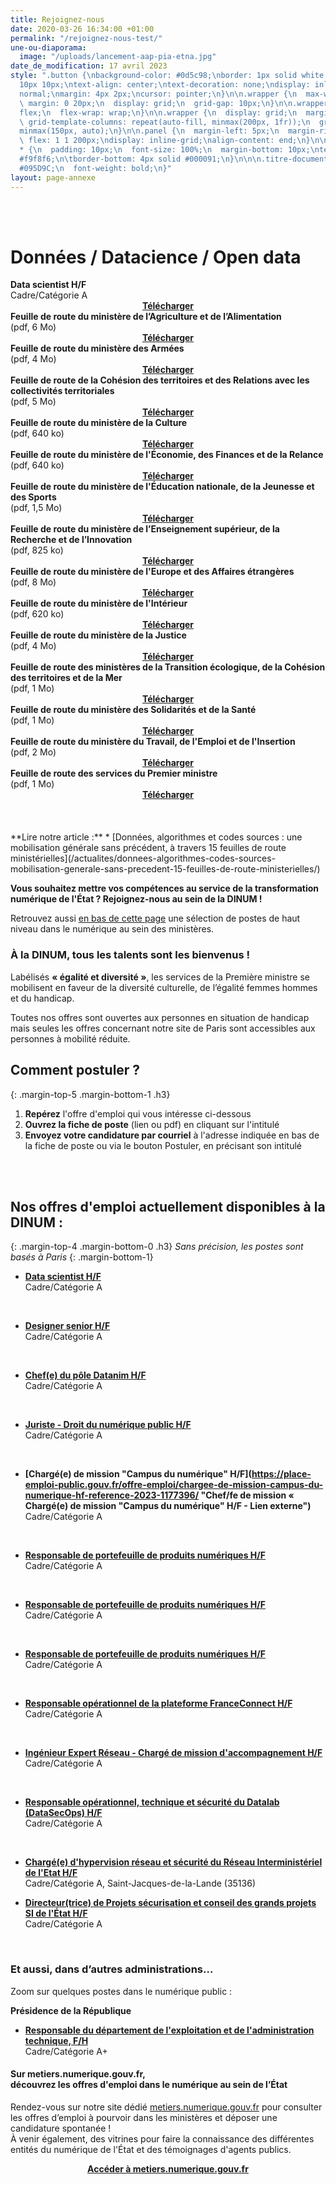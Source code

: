 ```yaml
---
title: Rejoignez-nous
date: 2020-03-26 16:34:00 +01:00
permalink: "/rejoignez-nous-test/"
une-ou-diaporama:
  image: "/uploads/lancement-aap-pia-etna.jpg"
date_de_modification: 17 avril 2023
style: ".button {\nbackground-color: #0d5c98;\nborder: 1px solid white;\ncolor: white;\npadding:
  10px 10px;\ntext-align: center;\ntext-decoration: none;\ndisplay: inline-block;\nfont-style:
  normal;\nmargin: 4px 2px;\ncursor: pointer;\n}\n\n.wrapper {\n  max-width: 940px;\n
  \ margin: 0 20px;\n  display: grid;\n  grid-gap: 10px;\n}\n\n.wrapper {\n  display:
  flex;\n  flex-wrap: wrap;\n}\n\n.wrapper {\n  display: grid;\n  margin: 0 auto;\n
  \ grid-template-columns: repeat(auto-fill, minmax(200px, 1fr));\n  grid-auto-rows:
  minmax(150px, auto);\n}\n\n.panel {\n  margin-left: 5px;\n  margin-right: 5px;\n
  \ flex: 1 1 200px;\ndisplay: inline-grid;\nalign-content: end;\n}\n\n.wrapper >
  * {\n  padding: 10px;\n  font-size: 100%;\n  margin-bottom: 10px;\ntext-align: center;\nbackground-color:
  #f9f8f6;\n\tborder-bottom: 4px solid #000091;\n}\n\n\n.titre-document {\n  color:
  #095D9C;\n  font-weight: bold;\n}"
layout: page-annexe
---
```


<br>
<br>
<h1>Données / Datacience / Open data</h1>
<div class="wrapper">
  <div class="panel">
    <b>Data scientist H/F</b>
    <br>Cadre/Catégorie A
    <br>
    <div align="center"><a href="/uploads/feuillederoute_MTFP.pdf" class="button"><b>Télécharger</b></a></div>
  </div>
  <div class="panel">
    <b>Feuille de route du ministère de l’Agriculture et de l’Alimentation</b><br>(pdf, 6 Mo)
    <div align="center"><a href="/uploads/feuillederoute_maa.pdf" class="button"><b>Télécharger</b></a></div>
  </div>
  <div class="panel">
    <b>Feuille de route du ministère des Armées</b><br>(pdf, 4 Mo)
    <div align="center"><a href="/uploads/feuillederoute_minarm.pdf" class="button"><b>Télécharger</b></a></div>
  </div>
  <div class="panel">
    <b>Feuille de route de la Cohésion des territoires et des Relations avec les collectivités territoriales</b><br>(pdf, 5 Mo)
    <div align="center"><a href="/uploads/feuillederoute_mctrct.pdf" class="button"><b>Télécharger</b></a></div>
  </div>
  <div class="panel">
    <b>Feuille de route du ministère de la Culture</b><br>(pdf, 640 ko)
    <div align="center"><a href="/uploads/feuillederoute_mc.pdf" class="button"><b>Télécharger</b></a></div>
  </div>
  <div class="panel">
    <b>Feuille de route du ministère de l'Économie, des Finances et de la Relance</b><br>(pdf, 640 ko)
    <div align="center"><a href="/uploads/feuillederoute_mefr.pdf" class="button"><b>Télécharger</b></a></div>
  </div>
  <div class="panel">
    <b>Feuille de route du ministère de l'Éducation nationale, de la Jeunesse et des Sports</b><br>(pdf, 1,5 Mo)
    <div align="center"><a href="/uploads/feuillederoute_menjs.pdf" class="button"><b>Télécharger</b></a></div>
  </div>
  <div class="panel">
   <b>Feuille de route du ministère de l’Enseignement supérieur, de la Recherche et de l’Innovation</b><br>(pdf, 825 ko)
    <div align="center"><a href="/uploads/feuillederoute_mesri.pdf" class="button"><b>Télécharger</b></a></div>
  </div>
  <div class="panel">
    <b>Feuille de route du ministère de l'Europe et des Affaires étrangères</b><br>(pdf, 8 Mo)
    <div align="center"><a href="/uploads/feuillederoute_meae.pdf" class="button"><b>Télécharger</b></a></div>
  </div>
  <div class="panel">
    <b>Feuille de route du ministère de l'Intérieur</b><br>(pdf, 620 ko)
    <div align="center"><a href="/uploads/feuillederoute_mi.pdf" class="button"><b>Télécharger</b></a></div>
  </div>
  <div class="panel">
    <b>Feuille de route du ministère de la Justice</b><br>(pdf, 4 Mo)
    <div align="center"><a href="/uploads/feuillederoute_mj.pdf" class="button"><b>Télécharger</b></a></div>
  </div>
  <div class="panel">
    <b>Feuille de route des ministères de la Transition écologique,  de la Cohésion des territoires et de la Mer</b><br>(pdf, 1 Mo)
    <div align="center"><a href="/uploads/feuillederoute_mte_mer.pdf" class="button"><b>Télécharger</b></a></div>
  </div>
  <div class="panel">
    <b>Feuille de route du ministère des Solidarités et de la Santé</b><br>(pdf, 1 Mo)
    <div align="center"><a href="/uploads/feuillederoute_mss.pdf" class="button"><b>Télécharger</b></a></div>
  </div>
  <div class="panel">
   <b>Feuille de route du ministère du Travail, de l'Emploi et de l'Insertion</b><br>(pdf, 2 Mo)
    <div align="center"><a href="/uploads/feuillederoute_MTEI.pdf" class="button"><b>Télécharger</b></a></div>
  </div>
  <div class="panel">
    <b>Feuille de route des services du Premier ministre</b><br>(pdf, 1 Mo)
    <div align="center"><a href="/uploads/feuillederoute_spm.pdf" class="button"><b>Télécharger</b></a></div>
  </div>
</div>
<br>
<br>

<br>
**Lire notre article :**
* [Données, algorithmes et codes sources : une mobilisation générale sans précédent, à travers 15 feuilles de route ministérielles](/actualites/donnees-algorithmes-codes-sources-mobilisation-generale-sans-precedent-15-feuilles-de-route-ministerielles/)




**Vous souhaitez mettre vos compétences au service de la transformation numérique de l'État ? Rejoignez-nous au sein de la DINUM !**

Retrouvez aussi [en bas de cette page](#offresministeres) une sélection de postes de haut niveau dans le numérique au sein des ministères.
<br>
<div class="encadre noir">
<h3 id="tous-talents-bienvenue">À la DINUM, tous les talents sont les bienvenus !</h3>
<p class="margin-bottom-1">Labélisés <b>« égalité et diversité »</b>, les services de la Première ministre se mobilisent en faveur de la diversité culturelle, de l’égalité femmes hommes et du handicap.

Toutes nos offres sont ouvertes aux personnes en situation de handicap mais seules les offres concernant notre site de Paris sont accessibles aux personnes à mobilité réduite. 
</p></div>

## Comment postuler ?
{: .margin-top-5 .margin-bottom-1 .h3}
1. **Repérez** l'offre d'emploi qui vous intéresse ci-dessous
2. **Ouvrez la fiche de poste** (lien ou pdf) en cliquant sur l'intitulé
3. **Envoyez votre candidature par courriel** à l'adresse indiquée en bas de la fiche de poste ou via le bouton Postuler, en précisant son intitulé
<br>
<br>

## Nos offres d'emploi actuellement disponibles à la DINUM : 
{: .margin-top-4 .margin-bottom-0 .h3}
*Sans précision, les postes sont basés à Paris*
{: .margin-bottom-1}

* **[Data scientist H/F](https://choisirleservicepublic.gouv.fr/offre-emploi/2023-1196743/ "Data scientist H/F - Lien externe")**
<br>Cadre/Catégorie A
<br>

* **[Designer senior H/F](https://place-emploi-public.gouv.fr/offre-emploi/designer-senior-hf-reference-2023-1174746/ "Designer senior H/F - Lien externe")**
<br>Cadre/Catégorie A
<br>

* **[Chef(e) du pôle Datanim H/F](https://choisirleservicepublic.gouv.fr/offre-emploi/2023-1196631/ "Chef(e) du pôle Datanim H/F - Lien externe")**
<br>Cadre/Catégorie A
<br>

* **[Juriste - Droit du numérique public H/F](https://place-emploi-public.gouv.fr/offre-emploi/juriste---droit-du-numerique-public-hf-reference-2023-1154689/ "Chef/fe de mission « Juriste - Droit du numérique public H/F - Lien externe")**
<br>Cadre/Catégorie A
<br>

* **[Chargé(e) de mission "Campus du numérique" H/F](https://place-emploi-public.gouv.fr/offre-emploi/chargee-de-mission-campus-du-numerique-hf-reference-2023-1177396/ "Chef/fe de mission « Chargé(e) de mission "Campus du numérique" H/F - Lien externe")**
<br>Cadre/Catégorie A
<br>

* **[Responsable de portefeuille de produits numériques H/F](https://place-emploi-public.gouv.fr/offre-emploi/responsable-de-portefeuille-de-produits-numeriques-hf-reference-2023-1156684/ "Responsable de portefeuille de produits numériques H/F - Lien externe")**
<br>Cadre/Catégorie A
<br>

* **[Responsable de portefeuille de produits numériques H/F](https://place-emploi-public.gouv.fr/offre-emploi/responsable-de-portefeuille-de-produits-numeriques-hf-reference-2023-1179985/ "Responsable de portefeuille de produits numériques H/F - Lien externe")**
<br>Cadre/Catégorie A
<br>

* **[Responsable de portefeuille de produits numériques H/F](https://place-emploi-public.gouv.fr/offre-emploi/responsable-de-portefeuille-de-produits-numeriques-hf-reference-2023-1179986/ "Responsable de portefeuille de produits numériques H/F - Lien externe")**
<br>Cadre/Catégorie A
<br>

* **[Responsable opérationnel de la plateforme FranceConnect H/F](https://place-emploi-public.gouv.fr/offre-emploi/responsable-operationnel-de-la-plateforme-franceconnect-hf-reference-2023-1131152/ "Responsable opérationnel de la plateforme FranceConnect (H/F) - Lien externe")**
<br>Cadre/Catégorie A
<br>

* **[Ingénieur Expert Réseau - Chargé de mission d'accompagnement H/F](https://place-emploi-public.gouv.fr/offre-emploi/ingenieur-expert-reseau---charge-de-mission-d-accompagnement-hf-reference-2023-1179946/ "Ingénieur Expert Réseau - Chargé de mission d'accompagnement (H/F) - Lien externe")**
<br>Cadre/Catégorie A
<br>

* **[Responsable opérationnel, technique et sécurité du Datalab (DataSecOps) H/F](https://choisirleservicepublic.gouv.fr/offre-emploi/responsable-operationnel-technique-et-securite-du-datalab-datasecops-hf-reference-2023-1179967/ "Responsable opérationnel, technique et sécurité du Datalab (DataSecOps) (H/F) - Lien externe")**
<br>Cadre/Catégorie A
<br>

* **[Chargé(e) d'hypervision réseau et sécurité du Réseau Interministériel de l'Etat H/F](https://place-emploi-public.gouv.fr/offre-emploi/chargee-d-hypervision-reseau-et-securite-du-reseau-interministeriel-de-l-etat-hf-reference-2023-1174768/ "Chargé(e) d'hypervision réseau et sécurité du Réseau Interministériel de l'Etat (H/F) - Lien externe")**
<br>Cadre/Catégorie A, Saint-Jacques-de-la-Lande (35136)

* **[Directeur(trice) de Projets sécurisation et conseil des grands projets SI de l'État H/F](https://place-emploi-public.gouv.fr/offre-emploi/directeurtrice-de-projets-securisation-et-conseil-des-grands-projets-si-de-l-tat--reference-2023-1175899/ "Directeur(trice) de Projets sécurisation et conseil des grands projets SI de l'État (H/F) - Lien externe")**
<br>Cadre/Catégorie A
<br>

<div class="encadre noir"><h3 id="et-aussi-dans-dautres-administrations">Et aussi, dans d’autres administrations…<a id="offresministeres"></a></h3>
<p class="margin-bottom-1">Zoom sur quelques postes dans le numérique public&nbsp;:</p> 
<p><strong> Présidence de la République</strong></p>
<ul><li class="margin-bottom-1"><strong><a href="https://place-emploi-public.gouv.fr/offre-emploi/responsable-du-departement-de-l-exploitation-et-de-l-administration-technique--reference-2022-1024634/" title="Responsable du département de l'exploitation et de l'administration technique - Lien externe">Responsable du département de l'exploitation et de l'administration technique, F/H</a></strong><br>Cadre/Catégorie A+</li></ul>
</div>

<div class="noir encadre"><h4>Sur metiers.numerique.gouv.fr, <br>découvrez les offres d'emploi dans le numérique au sein de l’État</h4> <p>Rendez-vous sur notre site dédié <a href="https://metiers.numerique.gouv.fr"> metiers.numerique.gouv.fr</a> pour consulter les offres d’emploi à pourvoir dans les ministères et déposer une candidature spontanée&nbsp;! <br>À venir également, des vitrines pour faire la connaissance des différentes entités du numérique de l'État et des témoignages d'agents publics. </p> 
<div style="margin-bottom: 20px; margin-top: 10px;" align="center"><a href="https://metiers.numerique.gouv.fr" class="button" alt="Accéder à metiers.numerique.gouv.fr - Lien externe"><b>Accéder à metiers.numerique.gouv.fr</b></a> </div></div>

<!-- <div class="encadre noir"> <figure class="image-left" style="width: 40%;"><a href="/agenda/forum-emploi-numerique-etat-2022/" title="Inscrivez-vous au Forum de l'emploi numérique de l’État"><img src="/uploads/FENE2022_visuel-Instagram_PARIS.jpg" alt="image d'illustration"></a></figure><h3>Professionnel/les du numérique&nbsp;: l’État recrute&nbsp;!</h3>  <p>Vous êtes développeur/euse, chef/fe de projet numérique, ingénieur/e, architecte SI, technicien/ne support...&nbsp;? Venez créer le service public de demain&nbsp;! <br>Plus de 300 postes dans de nombreux métiers vous attendent au <b>Forum de l'emploi numérique de l’État, le 15 décembre 2022 à Paris (16e)</b>. <br><a href="/agenda/forum-emploi-numerique-etat-2022/">> Inscrivez-vous</a></p> <br> </div> 
-->
